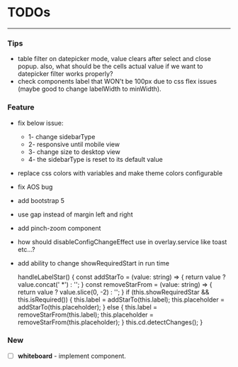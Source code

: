 # TODOs

---

### Tips

- table filter on datepicker mode, value clears after select and close popup. also, what should be the cells actual
  value if we want to datepicker filter works properly?
- check components label that WON't be 100px due to css flex issues (maybe good to change labelWidth to minWidth).

### Feature

- fix below issue:
  - 1- change sidebarType
  - 2- responsive until mobile view
  - 3- change size to desktop view
  - 4- the sidebarType is reset to its default value
- replace css colors with variables and make theme colors configurable
- fix AOS bug
- add bootstrap 5
- use gap instead of margin left and right
- add pinch-zoom component
- how should disableConfigChangeEffect use in overlay.service like toast etc...? 
- add ability to change showRequiredStart in run time

  handleLabelStar() {
  const addStarTo = (value: string) => {
  return value ? value.concat(' *') : '';
  }
  const removeStarFrom = (value: string) => {
  return value ? value.slice(0, -2) : '';
  }
  if (this.showRequiredStar && this.isRequired()) {
  this.label = addStarTo(this.label);
  this.placeholder = addStarTo(this.placeholder);
  } else {
  this.label = removeStarFrom(this.label);
  this.placeholder = removeStarFrom(this.placeholder);
  }
  this.cd.detectChanges();
  }

### New

- [ ] **whiteboard** - implement component.
